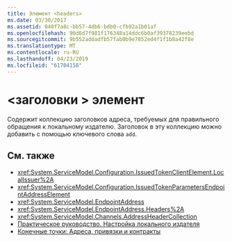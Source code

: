 ```yaml
---
title: Элемент <headers>
ms.date: 03/30/2017
ms.assetid: 040f7a8c-bb57-4db6-bdb0-cfb92a1b01af
ms.openlocfilehash: 90d6d7f981f176348a14ddc6b0af39378239eebd
ms.sourcegitcommit: 9b552addadfb57fab0b9e7852ed4f1f1b8a42f8e
ms.translationtype: MT
ms.contentlocale: ru-RU
ms.lasthandoff: 04/23/2019
ms.locfileid: "61704158"
---
```

# <a name="headers-element"></a>\<заголовки > элемент
Содержит коллекцию заголовков адреса, требуемых для правильного обращения к локальному издателю. Заголовок в эту коллекцию можно добавить с помощью ключевого слова `add`.  
  
## <a name="see-also"></a>См. также

- <xref:System.ServiceModel.Configuration.IssuedTokenClientElement.LocalIssuer%2A>
- <xref:System.ServiceModel.Configuration.IssuedTokenParametersEndpointAddressElement>
- <xref:System.ServiceModel.EndpointAddress>
- <xref:System.ServiceModel.EndpointAddress.Headers%2A>
- <xref:System.ServiceModel.Channels.AddressHeaderCollection>
- [Практическое руководство. Настройка локального издателя](../../../../../docs/framework/wcf/feature-details/how-to-configure-a-local-issuer.md)
- [Конечные точки: Адреса, привязки и контракты](../../../../../docs/framework/wcf/feature-details/endpoints-addresses-bindings-and-contracts.md)
